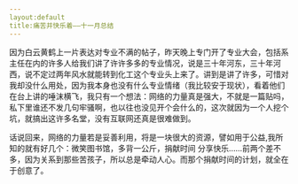 ```yaml
---
layout:default
title:痛苦并快乐着——十一月总结
---
```

因为白云黄鹤上一片表达对专业不满的帖子，昨天晚上专门开了专业大会，包括系主任在内的许多人给我们讲了许许多多的专业情况，说是三十年河东，三十年河西，说不定过两年风水就能转到化工这个专业头上来了。讲到是讲了许多，可惜对我却没什么用处，因为我本身也没有什么专业情绪（我比较安于现状），看着他们在台上讲的唾沫横飞，我只有一个想法：网络的力量真是强大，不就是一篇贴吗，私下里谁还不发几句牢骚啊，也以往也没见开个会什么的，这次就因为一个人挖个坑，就搞出这许多名堂，没有互联网还真是很难做到。

话说回来，网络的力量若是妥善利用，将是一块很大的资源，譬如用于公益,我所知的就有好几个：微笑图书馆，多背一公斤，捐献时间 分享快乐……前两个差不多，因为关系到那些苦孩子，所以总是牵动人心。而那个捐献时间的计划，就全在于创意了。